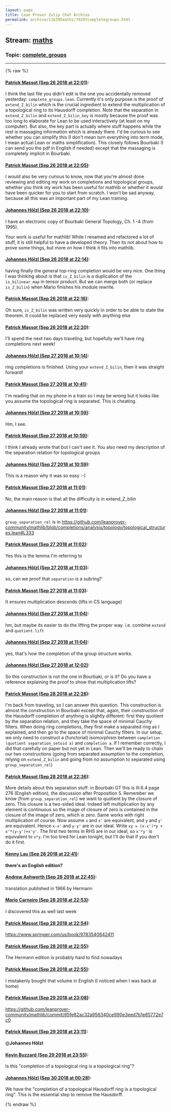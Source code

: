 ```yaml
---
layout: page
title: Lean Prover Zulip Chat Archive 
permalink: archive/116395maths/70297completegroups.html
---
```


## Stream: [maths](index.html)
### Topic: [complete_groups](70297completegroups.html)

---


{% raw %}
#### [ Patrick Massot (Sep 26 2018 at 22:01)](https://leanprover.zulipchat.com/#narrow/stream/116395-maths/topic/complete_groups/near/134699334):
 I think the last file you didn't edit is the one you accidentally removed yesterday: `complete_groups.lean`. Currently it's only purpose is the proof of `extend_Z_bilin` which is the crucial ingredient to extend the multiplication of a topological ring to its Hausdorff completion. Note that the separation in `extend_Z_bilin` and `extend_Z_bilin_key` is mostly because the proof was too long to elaborate for Lean to be used interactively (at least on my computer). But also, the key part is actually where stuff happens while the rest is massaging information which is already there. I'd be curious to see whether you can simplify this (I don't mean turn everything into term mode, I mean actual Lean or maths simplification). This closely follows Bourbaki (I can send you the pdf in English if needed) except that the massaging is completely implicit in Bourbaki.

#### [ Patrick Massot (Sep 26 2018 at 22:05)](https://leanprover.zulipchat.com/#narrow/stream/116395-maths/topic/complete_groups/near/134699567):
I would also be very curious to know, now that you're almost done reviewing and editing my work on completions and topological groups, whether you think my work has been useful for mathlib or whether it would have been quicker for you to start from scratch. I won't be sad anyway, because all this was an important part of my Lean training.

#### [ Johannes Hölzl (Sep 26 2018 at 22:10)](https://leanprover.zulipchat.com/#narrow/stream/116395-maths/topic/complete_groups/near/134699920):
I have an electronic copy of Bourbaki General Topology, Ch. 1 -4 (from 1995).

Your work is useful for mathlib! While I renamed and refactored a lot of stuff, it is still helpful to have a developed theory. Then its not about how to prove some things, but more on how I think it fits into mathlib.

#### [ Johannes Hölzl (Sep 26 2018 at 22:14)](https://leanprover.zulipchat.com/#narrow/stream/116395-maths/topic/complete_groups/near/134700176):
having finally the general top-ring completion would be very nice. One thing I was thinking about is that `is_Z_bilin` is a duplication of the `is_bilinear_map` in tensor product. But we can merge both (or replace `is_Z_bilin`) when Mario finishes his module rewrite.

#### [ Patrick Massot (Sep 26 2018 at 22:16)](https://leanprover.zulipchat.com/#narrow/stream/116395-maths/topic/complete_groups/near/134700302):
Oh sure, `is_Z_bilin` was written very quickly in order to be able to state the theorem. It could be replaced very easily with anything else

#### [ Patrick Massot (Sep 26 2018 at 22:20)](https://leanprover.zulipchat.com/#narrow/stream/116395-maths/topic/complete_groups/near/134700549):
I'll spend the next two days traveling, but hopefully we'll have ring completions next week!

#### [ Johannes Hölzl (Sep 27 2018 at 10:14)](https://leanprover.zulipchat.com/#narrow/stream/116395-maths/topic/complete_groups/near/134729620):
ring completions is finished. Using your `extend_Z_bilin`, then it was straight forward!

#### [ Patrick Massot (Sep 27 2018 at 10:41)](https://leanprover.zulipchat.com/#narrow/stream/116395-maths/topic/complete_groups/near/134730885):
I'm reading that on my phone in a train so I may be wrong but it looks like you assume the topological ring is separated. This is cheating.

#### [ Johannes Hölzl (Sep 27 2018 at 10:59)](https://leanprover.zulipchat.com/#narrow/stream/116395-maths/topic/complete_groups/near/134731681):
Hm, I see.

#### [ Patrick Massot (Sep 27 2018 at 10:59)](https://leanprover.zulipchat.com/#narrow/stream/116395-maths/topic/complete_groups/near/134731689):
I think I already wrote that but I can't see it. You also need my description of the separation relation for topological groups

#### [ Johannes Hölzl (Sep 27 2018 at 10:59)](https://leanprover.zulipchat.com/#narrow/stream/116395-maths/topic/complete_groups/near/134731692):
This is a reason why it was so easy :-)

#### [ Patrick Massot (Sep 27 2018 at 11:01)](https://leanprover.zulipchat.com/#narrow/stream/116395-maths/topic/complete_groups/near/134731776):
No, the main reason is that all the difficulty is in extend_Z_bilin

#### [ Johannes Hölzl (Sep 27 2018 at 11:01)](https://leanprover.zulipchat.com/#narrow/stream/116395-maths/topic/complete_groups/near/134731780):
`group_separation_rel` is in https://github.com/leanprover-community/mathlib/blob/completions/analysis/topology/topological_structures.lean#L333

#### [ Patrick Massot (Sep 27 2018 at 11:02)](https://leanprover.zulipchat.com/#narrow/stream/116395-maths/topic/complete_groups/near/134731839):
Yes this is the lemma I'm referring to

#### [ Johannes Hölzl (Sep 27 2018 at 11:03)](https://leanprover.zulipchat.com/#narrow/stream/116395-maths/topic/complete_groups/near/134731853):
so, can we proof that `separation` is a subring?

#### [ Patrick Massot (Sep 27 2018 at 11:03)](https://leanprover.zulipchat.com/#narrow/stream/116395-maths/topic/complete_groups/near/134731863):
It ensures multiplication descends (lifts in CS language)

#### [ Johannes Hölzl (Sep 27 2018 at 11:04)](https://leanprover.zulipchat.com/#narrow/stream/116395-maths/topic/complete_groups/near/134731911):
hm, but maybe its easier to do the lifting the proper way. i.e. combine `extend` and `quotient.lift`

#### [ Johannes Hölzl (Sep 27 2018 at 11:04)](https://leanprover.zulipchat.com/#narrow/stream/116395-maths/topic/complete_groups/near/134731917):
yes, that's how the completion of the group structure works.

#### [ Johannes Hölzl (Sep 27 2018 at 12:02)](https://leanprover.zulipchat.com/#narrow/stream/116395-maths/topic/complete_groups/near/134734638):
So this construction is not the one in Bourbaki, or is it? Do you have a reference explaining the proof to show that multiplication lifts?

#### [ Patrick Massot (Sep 28 2018 at 22:28)](https://leanprover.zulipchat.com/#narrow/stream/116395-maths/topic/complete_groups/near/134849540):
I'm back from traveling, so I can answer this question. This construction is almost the construction in Bourbaki except that, again, their construction of the Hausdorff completion of anything is slightly different: first they quotient by the separation relation, and they take the space of minimal Cauchy filters. When doing ring completions, they first make a separated ring as I explained, and then go to the space of minimal Cauchy filters. In our setup, we only need to construct a (functorial) isomorphism between `completion (quotient separation_setoid a)` and `completion a`. If I remember correctly, I did that carefully on paper but not yet in Lean. Then we'll be ready to chain our two constructions (going from separated assumption to the completion, relying on `extend_Z_bilin` and going from no assumption to separated using `group_separation_rel`)

#### [ Patrick Massot (Sep 28 2018 at 22:36)](https://leanprover.zulipchat.com/#narrow/stream/116395-maths/topic/complete_groups/near/134850101):
More details about this separation stuff: in Bourbaki GT this is III.6.4 page 276 (English edition), the discussion after Proposition 5. Remember we know (from `group_separation_rel`) we want to quotient by the closure of zero. This closure is a two-sided ideal. Indeed left multiplication by any element is continuous so the image of closure of zero is contained in the closure of the image of zero, which is zero. Same works with right multiplication of course. Now assume `x` and `x'` are equivalent, and `y` and `y'` are equivalent. Hence `x-x'` and `y-y'` are in our ideal. Write `xy = (x-x')*y + x'*(y-y')+x'y'`. The first two terms in RHS are in our ideal, so `x'*y'` is equivalent to `x*y`. I'm too tired for Lean tonight, but I'll do that if you don't do it first.

#### [ Kenny Lau (Sep 28 2018 at 22:41)](https://leanprover.zulipchat.com/#narrow/stream/116395-maths/topic/complete_groups/near/134850360):
**there's an English edition?**

#### [ Andrew Ashworth (Sep 28 2018 at 22:45)](https://leanprover.zulipchat.com/#narrow/stream/116395-maths/topic/complete_groups/near/134850521):
translation published in 1966 by Hermann

#### [ Mario Carneiro (Sep 28 2018 at 22:53)](https://leanprover.zulipchat.com/#narrow/stream/116395-maths/topic/complete_groups/near/134850963):
I discovered this as well last week

#### [ Patrick Massot (Sep 28 2018 at 22:54)](https://leanprover.zulipchat.com/#narrow/stream/116395-maths/topic/complete_groups/near/134851049):
https://www.springer.com/us/book/9783540642411

#### [ Patrick Massot (Sep 28 2018 at 22:55)](https://leanprover.zulipchat.com/#narrow/stream/116395-maths/topic/complete_groups/near/134851056):
The Hermann edition is probably hard to find nowadays

#### [ Patrick Massot (Sep 28 2018 at 22:55)](https://leanprover.zulipchat.com/#narrow/stream/116395-maths/topic/complete_groups/near/134851073):
I mistakenly bought that volume in English (I noticed when I was back at home)

#### [ Patrick Massot (Sep 29 2018 at 23:08)](https://leanprover.zulipchat.com/#narrow/stream/116395-maths/topic/complete_groups/near/134896243):
https://github.com/leanprover-community/mathlib/commit/65fe82ac32a956340ce990e3eed7b1e85772e7c0

#### [ Patrick Massot (Sep 29 2018 at 23:11)](https://leanprover.zulipchat.com/#narrow/stream/116395-maths/topic/complete_groups/near/134896314):
@**Johannes Hölzl**

#### [ Kevin Buzzard (Sep 29 2018 at 23:55)](https://leanprover.zulipchat.com/#narrow/stream/116395-maths/topic/complete_groups/near/134897500):
Is this "completion of a topological ring is a topological ring"?

#### [ Johannes Hölzl (Sep 30 2018 at 00:28)](https://leanprover.zulipchat.com/#narrow/stream/116395-maths/topic/complete_groups/near/134898348):
We have the "completion of a topological Hausdorff ring is a topological ring". This is the essential step to remove the Hausdorff.


{% endraw %}
